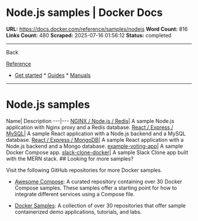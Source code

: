 # Node.js samples | Docker Docs

**URL:** https://docs.docker.com/reference/samples/nodejs
**Word Count:** 816
**Links Count:** 480
**Scraped:** 2025-07-16 01:56:12
**Status:** completed

---

Back

[Reference](https://docs.docker.com/reference/)

  * [Get started](https://docs.docker.com/get-started/)   * [Guides](https://docs.docker.com/guides/)   * [Manuals](https://docs.docker.com/manuals/)

* * *

# Node.js samples

Name| Description   ---|---   [NGINX / Node.js / Redis](https://github.com/docker/awesome-compose/tree/master/nginx-nodejs-redis)| A sample Node.js application with Nginx proxy and a Redis database.   [React / Express / MySQL](https://github.com/docker/awesome-compose/tree/master/react-express-mysql)| A sample React application with a Node.js backend and a MySQL database.   [React / Express / MongoDB](https://github.com/docker/awesome-compose/tree/master/react-express-mongodb)| A sample React application with a Node.js backend and a Mongo database.   [example-voting-app](https://github.com/dockersamples/example-voting-app)| A sample Docker Compose app.   [slack-clone-docker](https://github.com/dockersamples/slack-clone-docker)| A sample Slack Clone app built with the MERN stack.      ## Looking for more samples?

Visit the following GitHub repositories for more Docker samples.

  * [Awesome Compose](https://github.com/docker/awesome-compose): A curated repository containing over 30 Docker Compose samples. These samples offer a starting point for how to integrate different services using a Compose file.

  * [Docker Samples](https://github.com/dockersamples?q=&type=all&language=&sort=stargazers): A collection of over 30 repositories that offer sample containerized demo applications, tutorials, and labs.